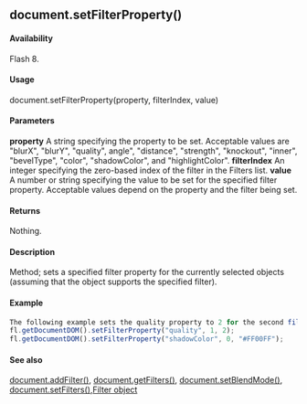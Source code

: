 ## document.setFilterProperty()

#### Availability

Flash 8.

#### Usage

document.setFilterProperty(property, filterIndex, value)

#### Parameters

**property** A string specifying the property to be set. Acceptable values are "blurX", "blurY", "quality", angle", "distance", "strength", "knockout", "inner", "bevelType", "color", "shadowColor", and
"highlightColor".
**filterIndex** An integer specifying the zero-based index of the filter in the Filters list.
**value** A number or string specifying the value to be set for the specified filter property. Acceptable values depend on the property and the filter being set.

#### Returns

Nothing.

#### Description

Method; sets a specified filter property for the currently selected objects (assuming that the object supports the specified filter).

#### Example

```javascript
The following example sets the quality property to 2 for the second filter (index value of 1) in the Filters list of the selected objects and then sets the shadowColor property of the first filter in the Filters list on the selected objects:
fl.getDocumentDOM().setFilterProperty("quality", 1, 2);
fl.getDocumentDOM().setFilterProperty("shadowColor", 0, "#FF00FF");

```
#### See also

[document.addFilter()](../Document_object/documen3.md), [document.getFilters()](../Document_object/docume79.md), [document.setBlendMode()](../Document_object/docum460.md), [document.setFilters()](../Document_object/docum530.md),[Filter object](../Filter_object/filter_summary.md)

<span id="document.setFilters()" class="anchor"></span>
